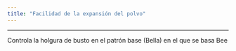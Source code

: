 ```yaml
---
title: "Facilidad de la expansión del polvo"
---
```


***

Controla la holgura de busto en el patrón base (Bella) en el que se basa Bee




